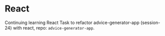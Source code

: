 # React

Continuing learning React
Task to refactor advice-generator-app (session-24) with react,
repo: `advice-generator-app`.
